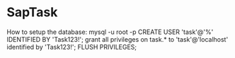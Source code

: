 # SapTask
How to setup the database:
mysql -u root -p
CREATE USER 'task'@'%' IDENTIFIED BY 'Task123!';
grant all privileges on task.* to 'task'@'localhost' identified by 'Task123!';
FLUSH PRIVILEGES;
